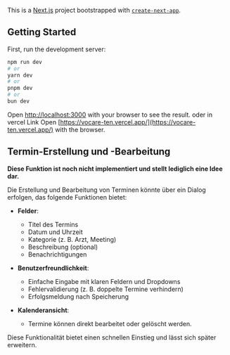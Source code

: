 This is a [Next.js](https://nextjs.org) project bootstrapped with [`create-next-app`](https://nextjs.org/docs/app/api-reference/cli/create-next-app).

## Getting Started

First, run the development server:

```bash
npm run dev
# or
yarn dev
# or
pnpm dev
# or
bun dev
```

Open [http://localhost:3000](http://localhost:3000) with your browser to see the result.
oder in vercel Link
Open [https://vocare-ten.vercel.app/](https://vocare-ten.vercel.app/) with the browser.

## Termin-Erstellung und -Bearbeitung

**Diese Funktion ist noch nicht implementiert und stellt lediglich eine Idee dar.**

Die Erstellung und Bearbeitung von Terminen könnte über ein Dialog erfolgen, das folgende Funktionen bietet:

- **Felder**:

  - Titel des Termins
  - Datum und Uhrzeit
  - Kategorie (z. B. Arzt, Meeting)
  - Beschreibung (optional)
  - Benachrichtigungen

- **Benutzerfreundlichkeit**:

  - Einfache Eingabe mit klaren Feldern und Dropdowns
  - Fehlervalidierung (z. B. doppelte Termine verhindern)
  - Erfolgsmeldung nach Speicherung

- **Kalenderansicht**:
  - Termine können direkt bearbeitet oder gelöscht werden.

Diese Funktionalität bietet einen schnellen Einstieg und lässt sich später erweitern.

